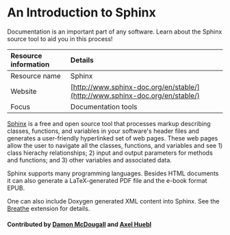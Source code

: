 # An Introduction to Sphinx

Documentation is an important part of any software. Learn about the Sphinx source tool to aid you in this process!

Resource information | Details 
:--- | :--- 
Resource name | Sphinx
Website  | [http://www.sphinx-doc.org/en/stable/](http://www.sphinx-doc.org/en/stable/) 
Focus | Documentation tools

[Sphinx](http://www.sphinx-doc.org/en/stable/) is a free and open source tool
that processes markup describing classes, functions, and variables in your
software's header files and generates a user-friendly hyperlinked set of web
pages.  These web pages allow the user to navigate all the classes, functions,
and variables and see 1) class hierachy relationships; 2) input and output
parameters for methods and functions; and 3) other variables and associated
data.

Sphinx supports many programming languages.
Besides HTML documents it can also generate a LaTeX-generated PDF file and
the e-book format EPUB.

One can also include Doxygen generated XML content into Sphinx.
See the
[Breathe](https://github.com/michaeljones/breathe/) extension for details.

#### Contributed by [Damon McDougall](https://github.com/dmcdougall) and [Axel Huebl](https://github.com/ax3l)

<!---
Publish: yes
Categories: development
Topics: documentation
Tags: tool
Level: 2
Prerequisites: defaults
Aggregate: subresource
--->

